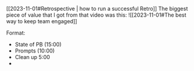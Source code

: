 [[2023-11-01#Retrospective | how to run a successful Retro]]
The biggest piece of value that I got from that video was this:
![[2023-11-01#The best way to keep team engaged]]


Format:
- State of PB (15:00)
- Prompts (10:00)
- Clean up 5:00
- 